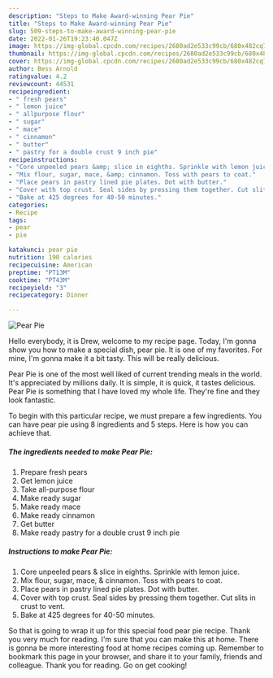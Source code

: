```yaml
---
description: "Steps to Make Award-winning Pear Pie"
title: "Steps to Make Award-winning Pear Pie"
slug: 509-steps-to-make-award-winning-pear-pie
date: 2022-01-26T19:23:40.047Z
image: https://img-global.cpcdn.com/recipes/2680ad2e533c99cb/680x482cq70/pear-pie-recipe-main-photo.jpg
thumbnail: https://img-global.cpcdn.com/recipes/2680ad2e533c99cb/680x482cq70/pear-pie-recipe-main-photo.jpg
cover: https://img-global.cpcdn.com/recipes/2680ad2e533c99cb/680x482cq70/pear-pie-recipe-main-photo.jpg
author: Bess Arnold
ratingvalue: 4.2
reviewcount: 44531
recipeingredient:
- " fresh pears"
- " lemon juice"
- " allpurpose flour"
- " sugar"
- " mace"
- " cinnamon"
- " butter"
- " pastry for a double crust 9 inch pie"
recipeinstructions:
- "Core unpeeled pears &amp; slice in eighths. Sprinkle with lemon juice."
- "Mix flour, sugar, mace, &amp; cinnamon. Toss with pears to coat."
- "Place pears in pastry lined pie plates. Dot with butter."
- "Cover with top crust. Seal sides by pressing them together. Cut slits in crust to vent."
- "Bake at 425 degrees for 40-50 minutes."
categories:
- Recipe
tags:
- pear
- pie

katakunci: pear pie 
nutrition: 190 calories
recipecuisine: American
preptime: "PT13M"
cooktime: "PT43M"
recipeyield: "3"
recipecategory: Dinner

---
```



![Pear Pie](https://img-global.cpcdn.com/recipes/2680ad2e533c99cb/680x482cq70/pear-pie-recipe-main-photo.jpg)

Hello everybody, it is Drew, welcome to my recipe page. Today, I'm gonna show you how to make a special dish, pear pie. It is one of my favorites. For mine, I'm gonna make it a bit tasty. This will be really delicious.

Pear Pie is one of the most well liked of current trending meals in the world. It's appreciated by millions daily. It is simple, it is quick, it tastes delicious. Pear Pie is something that I have loved my whole life. They're fine and they look fantastic.




To begin with this particular recipe, we must prepare a few ingredients. You can have pear pie using 8 ingredients and 5 steps. Here is how you can achieve that.

<!--inarticleads1-->

##### The ingredients needed to make Pear Pie:

1. Prepare  fresh pears
1. Get  lemon juice
1. Take  all-purpose flour
1. Make ready  sugar
1. Make ready  mace
1. Make ready  cinnamon
1. Get  butter
1. Make ready  pastry for a double crust 9 inch pie




<!--inarticleads2-->

##### Instructions to make Pear Pie:

1. Core unpeeled pears &amp; slice in eighths. Sprinkle with lemon juice.
1. Mix flour, sugar, mace, &amp; cinnamon. Toss with pears to coat.
1. Place pears in pastry lined pie plates. Dot with butter.
1. Cover with top crust. Seal sides by pressing them together. Cut slits in crust to vent.
1. Bake at 425 degrees for 40-50 minutes.




So that is going to wrap it up for this special food pear pie recipe. Thank you very much for reading. I'm sure that you can make this at home. There is gonna be more interesting food at home recipes coming up. Remember to bookmark this page in your browser, and share it to your family, friends and colleague. Thank you for reading. Go on get cooking!

